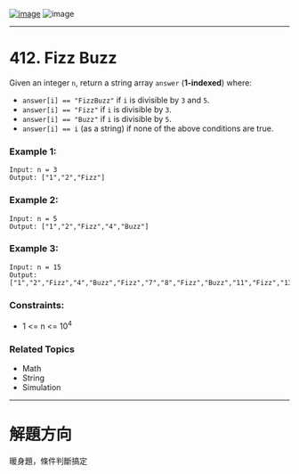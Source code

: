 [![image](https://img.shields.io/badge/Leetcode-Link-blue?logo=leetcode)](https://leetcode.com/problems/fizz-buzz/)
![image](https://img.shields.io/badge/Difficulty-Easy-green)

---

# 412. Fizz Buzz

Given an integer `n`, return a string array `answer` (**1-indexed**) where:

 - `answer[i] == "FizzBuzz"` if `i` is divisible by `3` and `5`.
 - `answer[i] == "Fizz"` if `i` is divisible by `3`.
 - `answer[i] == "Buzz"` if `i` is divisible by `5`.
 - `answer[i] == i` (as a string) if none of the above conditions are true.

### Example 1:

```
Input: n = 3
Output: ["1","2","Fizz"]
```

### Example 2:

```
Input: n = 5
Output: ["1","2","Fizz","4","Buzz"]
```

### Example 3:

```
Input: n = 15
Output: ["1","2","Fizz","4","Buzz","Fizz","7","8","Fizz","Buzz","11","Fizz","13","14","FizzBuzz"]
```

### Constraints:

- 1 <= n <= $10^4$

### Related Topics

- Math
- String
- Simulation

---

# 解題方向

暖身題，條件判斷搞定